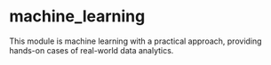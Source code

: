 # machine_learning
This module is machine learning with a practical approach, providing hands-on cases of real-world data analytics.
